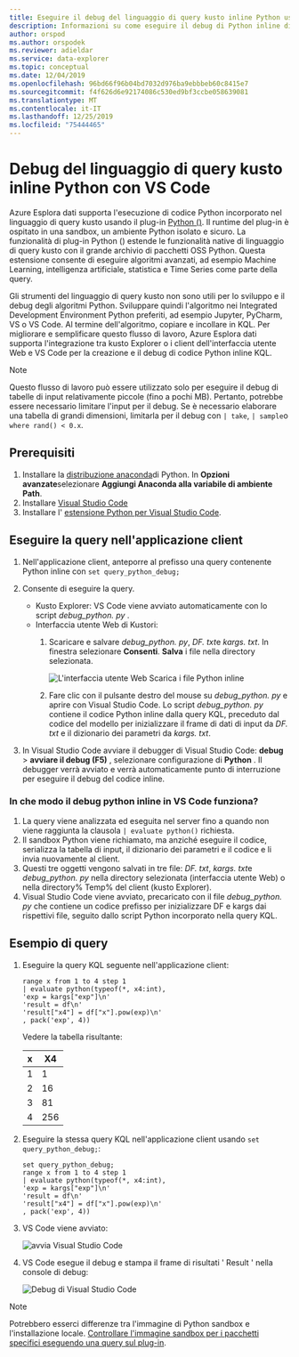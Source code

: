 ```yaml
---
title: Eseguire il debug del linguaggio di query kusto inline Python usando VS Code-Azure Esplora dati
description: Informazioni su come eseguire il debug di Python inline di Kusto Query Language (KQL) con VS Code.
author: orspod
ms.author: orspodek
ms.reviewer: adieldar
ms.service: data-explorer
ms.topic: conceptual
ms.date: 12/04/2019
ms.openlocfilehash: 96bd66f96b04bd7032d976ba9ebbbeb60c8415e7
ms.sourcegitcommit: f4f626d6e92174086c530ed9bf3ccbe058639081
ms.translationtype: MT
ms.contentlocale: it-IT
ms.lasthandoff: 12/25/2019
ms.locfileid: "75444465"
---
```

# <a name="debug-kusto-query-language-inline-python-using-vs-code"></a>Debug del linguaggio di query kusto inline Python con VS Code

Azure Esplora dati supporta l'esecuzione di codice Python incorporato nel linguaggio di query kusto usando il plug-in [Python ()](/azure/kusto/query/pythonplugin). Il runtime del plug-in è ospitato in una sandbox, un ambiente Python isolato e sicuro. La funzionalità di plug-in Python () estende le funzionalità native di linguaggio di query kusto con il grande archivio di pacchetti OSS Python. Questa estensione consente di eseguire algoritmi avanzati, ad esempio Machine Learning, intelligenza artificiale, statistica e Time Series come parte della query.

Gli strumenti del linguaggio di query kusto non sono utili per lo sviluppo e il debug degli algoritmi Python. Sviluppare quindi l'algoritmo nei Integrated Development Environment Python preferiti, ad esempio Jupyter, PyCharm, VS o VS Code. Al termine dell'algoritmo, copiare e incollare in KQL. Per migliorare e semplificare questo flusso di lavoro, Azure Esplora dati supporta l'integrazione tra kusto Explorer o i client dell'interfaccia utente Web e VS Code per la creazione e il debug di codice Python inline KQL. 

> [!NOTE]
> Questo flusso di lavoro può essere utilizzato solo per eseguire il debug di tabelle di input relativamente piccole (fino a pochi MB). Pertanto, potrebbe essere necessario limitare l'input per il debug.  Se è necessario elaborare una tabella di grandi dimensioni, limitarla per il debug con `| take`, `| sample`o `where rand() < 0.x`.

## <a name="prerequisites"></a>Prerequisiti

1. Installare la [distribuzione anaconda](https://www.anaconda.com/distribution/#download-section)di Python. In **Opzioni avanzate**selezionare **Aggiungi Anaconda alla variabile di ambiente Path**.
2. Installare [Visual Studio Code](https://code.visualstudio.com/Download)
3. Installare l' [estensione Python per Visual Studio Code](https://marketplace.visualstudio.com/items?itemName=ms-python.python).

## <a name="run-your-query-in-your-client-application"></a>Eseguire la query nell'applicazione client

1. Nell'applicazione client, anteporre al prefisso una query contenente Python inline con `set query_python_debug;`
1. Consente di eseguire la query.
    * Kusto Explorer: VS Code viene avviato automaticamente con lo script *debug_python. py* .
    * Interfaccia utente Web di Kustori: 
        1. Scaricare e salvare *debug_python. py*, *DF. txt*e *kargs. txt*. In finestra selezionare **Consenti**. **Salva** i file nella directory selezionata. 

            ![L'interfaccia utente Web Scarica i file Python inline](media/debug-inline-python/webui-inline-python.png)

        1. Fare clic con il pulsante destro del mouse su *debug_python. py* e aprire con Visual Studio Code. 
        Lo script *debug_python. py* contiene il codice Python inline dalla query KQL, preceduto dal codice del modello per inizializzare il frame di dati di input da *DF. txt* e il dizionario dei parametri da *kargs. txt*.    
            
1. In Visual Studio Code avviare il debugger di Visual Studio Code: **debug** > **avviare il debug (F5)** , selezionare configurazione di **Python** . Il debugger verrà avviato e verrà automaticamente punto di interruzione per eseguire il debug del codice inline.

### <a name="how-does-inline-python-debugging-in-vs-code-work"></a>In che modo il debug python inline in VS Code funziona?

1. La query viene analizzata ed eseguita nel server fino a quando non viene raggiunta la clausola `| evaluate python()` richiesta.
1. Il sandbox Python viene richiamato, ma anziché eseguire il codice, serializza la tabella di input, il dizionario dei parametri e il codice e li invia nuovamente al client.
1. Questi tre oggetti vengono salvati in tre file: *DF. txt*, *kargs. txt*e *debug_python. py* nella directory selezionata (interfaccia utente Web) o nella directory% Temp% del client (kusto Explorer).
1. Visual Studio Code viene avviato, precaricato con il file *debug_python. py* che contiene un codice prefisso per inizializzare DF e kargs dai rispettivi file, seguito dallo script Python incorporato nella query KQL.

## <a name="query-example"></a>Esempio di query

1. Eseguire la query KQL seguente nell'applicazione client:

    ```kusto
    range x from 1 to 4 step 1
    | evaluate python(typeof(*, x4:int), 
    'exp = kargs["exp"]\n'
    'result = df\n'
    'result["x4"] = df["x"].pow(exp)\n'
    , pack('exp', 4))
    ```

    Vedere la tabella risultante:

    | x  | X4  |
    |---------|---------|
    | 1     |   1      |
    | 2     |   16      |
    | 3     |   81      |
    | 4     |    256     |
    
1. Eseguire la stessa query KQL nell'applicazione client usando `set query_python_debug;`:

    ```kusto
    set query_python_debug;
    range x from 1 to 4 step 1
    | evaluate python(typeof(*, x4:int), 
    'exp = kargs["exp"]\n'
    'result = df\n'
    'result["x4"] = df["x"].pow(exp)\n'
    , pack('exp', 4))
    ```

1. VS Code viene avviato:

    ![avvia Visual Studio Code](media/debug-inline-python/launch-vs-code.png)

1. VS Code esegue il debug e stampa il frame di risultati ' Result ' nella console di debug:

    ![Debug di Visual Studio Code](media/debug-inline-python/debug-vs-code.png)

> [!NOTE]
> Potrebbero esserci differenze tra l'immagine di Python sandbox e l'installazione locale. [Controllare l'immagine sandbox per i pacchetti specifici eseguendo una query sul plug-in](https://github.com/Azure/azure-kusto-analytics-lib/blob/master/Utils/functions/get_modules_version.csl).
